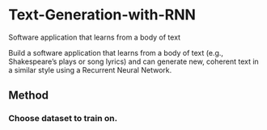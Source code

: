 # Text-Generation-with-RNN
Software application that learns from a body of text

Build a software application that learns from a body of text (e.g., Shakespeare’s plays or song lyrics) and can generate new, coherent text in a similar style using a Recurrent Neural Network.

## Method
### Choose dataset to train on.
